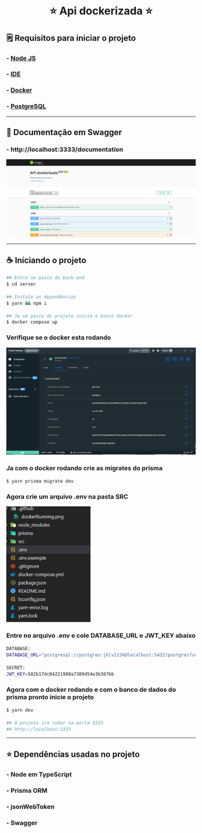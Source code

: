 <h1 align="center"> ⭐ Api dockerizada ⭐</h1>

## 🗒️ Requisitos para iniciar o projeto

### - [Node JS](https://nodejs.org/en/)

### - [IDE](https://code.visualstudio.com/)

### - [Docker](https://www.docker.com/products/docker-desktop/)

### - [PostgreSQL](https://www.postgresql.org/download/)

<hr>

## 👾 Documentação em Swagger

### - http://localhost:3333/documentation

![print documentation swagger](./.github/PrintDocumentationSwagger.png)

<hr>

## ☕ Iniciando o projeto

```bash
## Entre na pasta do back-end
$ cd server

## Instale as dependências
$ yarn && npm i

## Ja na pasta do projeto inicie o banco docker
$ docker compose up
```

### Verifique se o docker esta rodando

![Docker rodando](./.github/dockerRunning.png)

### Ja com o docker rodando crie as migrates do prisma

```bash
$ yarn prisma migrate dev
```

### Agora crie um arquivo .env na pasta SRC

![Print da pasta .env](./.github/printFile.env.png)

### Entre no arquivo .env e cole DATABASE_URL e JWT_KEY abaixo

```bash
DATABASE:
DATABASE_URL="postgresql://postgres:jklv1234@localhost:5432/postgres?schema=dockerizada"

SECRET:
JWT_KEY=582b17dc04221988a7309454e3b387bb
```

### Agora com o docker rodando e com o banco de dados do prisma pronto inicie o projeto

```bash
$ yarn dev

## O projeto ira rodar na porta 3333
## http://localhost:3333
```

<hr>

## ⭐ Dependências usadas no projeto

### - Node em TypeScript

### - Prisma ORM

### - jsonWebToken

### - Swagger
